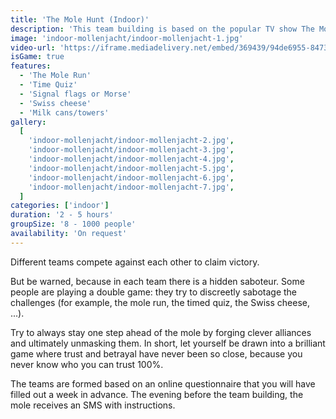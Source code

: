 ```yaml
---
title: 'The Mole Hunt (Indoor)'
description: 'This team building is based on the popular TV show The Mole'
image: 'indoor-mollenjacht/indoor-mollenjacht-1.jpg'
video-url: 'https://iframe.mediadelivery.net/embed/369439/94de6955-8473-4cc6-9dd7-90bc509b858a'
isGame: true
features:
  - 'The Mole Run'
  - 'Time Quiz'
  - 'Signal flags or Morse'
  - 'Swiss cheese'
  - 'Milk cans/towers'
gallery:
  [
    'indoor-mollenjacht/indoor-mollenjacht-2.jpg',
    'indoor-mollenjacht/indoor-mollenjacht-3.jpg',
    'indoor-mollenjacht/indoor-mollenjacht-4.jpg',
    'indoor-mollenjacht/indoor-mollenjacht-5.jpg',
    'indoor-mollenjacht/indoor-mollenjacht-6.jpg',
    'indoor-mollenjacht/indoor-mollenjacht-7.jpg',
  ]
categories: ['indoor']
duration: '2 - 5 hours'
groupSize: '8 - 1000 people'
availability: 'On request'
---
```


Different teams compete against each other to claim victory.

But be warned, because in each team there is a hidden saboteur. Some people are playing a double game: they try to discreetly sabotage the challenges (for example, the mole run, the timed quiz, the Swiss cheese, ...).

Try to always stay one step ahead of the mole by forging clever alliances and ultimately unmasking them.
In short, let yourself be drawn into a brilliant game where trust and betrayal have never been so close, because you never know who you can trust 100%.

The teams are formed based on an online questionnaire that you will have filled out a week in advance. The evening before the team building, the mole receives an SMS with instructions.
